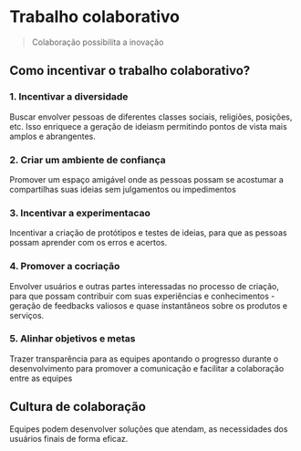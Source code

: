 # Trabalho colaborativo

> Colaboração possibilita a inovação

## **Como incentivar o trabalho colaborativo?**

### 1. Incentivar a diversidade

Buscar envolver pessoas de diferentes classes sociais, religiões, posições, etc.
Isso enriquece a geração de ideiasm permitindo pontos de vista mais amplos e abrangentes.

### 2. Criar um ambiente de confiança

Promover um espaço amigável onde as pessoas possam se acostumar a compartilhas suas ideias sem julgamentos ou impedimentos

### 3. Incentivar a experimentacao

Incentivar a criação de protótipos e testes de ideias, para que as pessoas possam aprender com os erros e acertos.

### 4. Promover a cocriação

Envolver usuários e outras partes interessadas no processo de criação, para que possam contribuir com suas experiências e conhecimentos - geração de feedbacks valiosos e quase instantâneos sobre os produtos e serviços.

### 5. Alinhar objetivos e metas

Trazer transparência para as equipes apontando o progresso durante o desenvolvimento para promover a comunicação e facilitar a colaboração entre as equipes

## Cultura de colaboração

Equipes podem desenvolver soluções que atendam, as necessidades dos usuários finais de forma eficaz.
